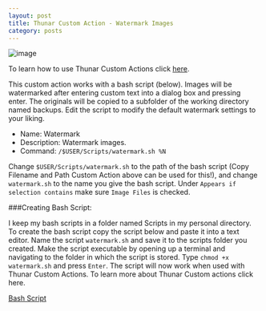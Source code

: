 ```yaml
---
layout: post
title: Thunar Custom Action - Watermark Images
category: posts
---
```

![image](http://i.imgur.com/0PPOfuI.jpg)

To learn how to use Thunar Custom Actions click [here](https://pointpont.github.io/thunar_custom_action/video/ffmpeg/conversion/2015/06/08/thunar-custom-actions-tutorial-convert-video-to-avi.html).

This custom action works with a bash script (below). Images will be watermarked after entering custom text into a dialog box and pressing enter. The originals will be copied to a subfolder of the working directory named backups. Edit the script to modify the default watermark settings to your liking.

* Name: Watermark
* Description: Watermark images.
* Command: `/$USER/Scripts/watermark.sh %N`

Change `$USER/Scripts/watermark.sh` to the path of the bash script (Copy Filename and Path Custom Action above can be used for this!), and change `watermark.sh` to the name you give the bash script. Under `Appears if selection contains` make sure `Image Files` is checked.

###Creating Bash Script:

I keep my bash scripts in a folder named Scripts in my personal directory. To create the bash script copy the script below and paste it into a text editor. Name the script `watermark.sh` and save it to the scripts folder you created. Make the script executable by opening up a terminal and navigating to the folder in which the script is stored. Type `chmod +x watermark.sh` and press `Enter`. The script will now work when used with Thunar Custom Actions. To learn more about Thunar Custom actions click here.

[Bash Script](https://gist.github.com/pointpont/90f94215c28515bb3813)
